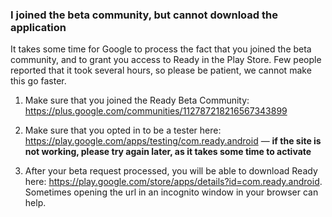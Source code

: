 ### I joined the beta community, but cannot download the application ###

It takes some time for Google to process the fact that you joined the beta community, and to grant you access to Ready in the Play Store. Few people reported that it took several hours, so please be patient, we cannot make this go faster.

1) Make sure that you joined the Ready Beta Community: https://plus.google.com/communities/112787218216567343899

2) Make sure that you opted in to be a tester here:
https://play.google.com/apps/testing/com.ready.android —
**if the site is not working, please try again later, as it takes some time to activate**

3) After your beta request processed, you will be able to download Ready here: https://play.google.com/store/apps/details?id=com.ready.android.
Sometimes opening the url in an incognito window in your browser can help.